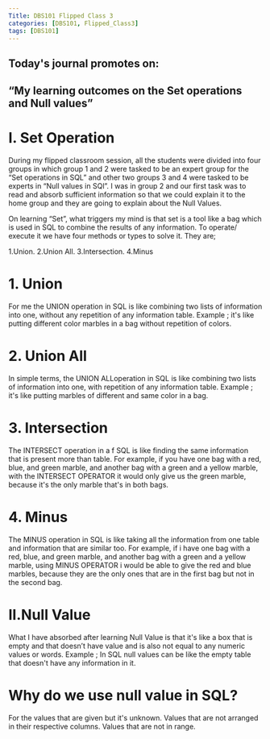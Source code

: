 ```yaml
---
Title: DBS101 Flipped Class 3
categories: [DBS101, Flipped_Class3]
tags: [DBS101]
---
```


## Today's journal promotes on:
## “My learning outcomes on the Set operations and Null values”

# I. Set Operation
During my flipped classroom session, all the students were divided into four groups in which group 1 and 2 were tasked to be an expert group for the “Set operations in SQL” and other two groups 3 and 4 were tasked to be experts in “Null values in SQl”.  I was in group 2 and our first task was to read and absorb sufficient information so that we could explain it to the home group and they are going to explain about the Null Values.

On learning “Set”, what triggers my mind is that set is a tool like a bag which is used in SQL to  combine the results of any information. To operate/ execute it we have four methods or types to solve it. They are;

  1.Union.
  2.Union All.
  3.Intersection.
  4.Minus

# 1. Union
For me the UNION operation in SQL is like combining two lists of information into one, without any repetition of any information table.
Example ; it's like putting different color marbles  in a bag without repetition of colors.

# 2. Union All
In simple terms, the UNION ALLoperation in SQL is like combining two lists of information into one, with repetition of any information table.
Example ; it's like putting marbles of different and same color in a bag.

# 3. Intersection
The INTERSECT operation in a f SQL is like finding the same information that is present more than table.
For example, if you have one bag with a red, blue, and green marble, and another bag with a green and a yellow marble, with the INTERSECT OPERATOR it  would only give us  the green marble, because it's the only marble that's in both bags.

# 4. Minus
The MINUS operation in SQL is like taking all the information from one table and information that are similar too.
For example, if i have one bag with a red, blue, and green marble, and another bag with a green and a yellow marble, using MINUS OPERATOR i would be able to give the red and blue marbles, because they are the only ones that are in the first bag but not in the second bag.

# II.Null Value
What I have absorbed after learning Null Value is that it's like a box that is empty and that doesn’t have value and is also not equal to any numeric values or words.
Example ; In SQL null values can be like the empty table that doesn't have any information in it.

# Why do we use null value in SQL?
For the values that are given but it's unknown.
Values that are not arranged in their respective columns.
Values that are not in range. 

